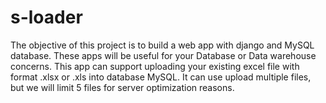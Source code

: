 # s-loader
The objective of this project is to build a web app with django and MySQL database. These apps will be useful for your Database or Data warehouse concerns. This app can support uploading your existing excel file with format .xlsx or .xls into database MySQL. It can use upload multiple files, but we will limit 5 files for server optimization reasons.
